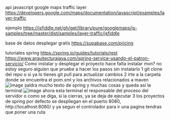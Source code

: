api javascript google maps
traffic layer   https://developers.google.com/maps/documentation/javascript/examples/layer-traffic



ejemplo 
https://jsfiddle.net/gh/get/library/pure/googlemaps/js-samples/tree/master/dist/samples/layer-traffic/jsfiddle


base de datos desplegar gratis 
https://supabase.com/pricing


tutoriales spring 
https://spring.io/guides/tutorials/rest
https://www.arquitecturajava.com/spring-service-usando-el-patron-servicio/
Como instalar y desplegar el proyecto
hace falta instalar mvn? no estoy seguro alguien que pruebe a hacer los pasos sin instalarlo
1 git clone del repo o si ya lo tienes git pull para actualizar cambios
2 irte a la carpeta donde se encuentra el pom.xml y los archivos relacionados a maven
![image](https://github.com/user-attachments/assets/59072809-265f-4931-b887-6885eb1c548f)
saldra mucho texto de spring y muchas cosas y queda así la terminal
![image](https://github.com/user-attachments/assets/afbf5241-c2fd-4f32-9ab0-d66c7144fc5a)
ahora esta terminal el responsable del proceso del servidor o como se diga, si la cierras, ya se deja de ejecutar
3 los proyectos de spring por defecto se despliegan en el puerto 8080, http://localhost:8080/ y ya segun el controlador para ir una pagina tendras que poner una ruta
